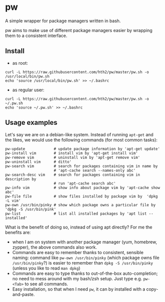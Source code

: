# pw
A simple wrapper for package managers written in bash.

pw aims to make use of different package managers easier by wrapping them to
a consistent interface.

## Install
* as root:
```
curl -L https://raw.githubusercontent.com/hth2/pw/master/pw.sh -o /usr/local/bin/pw.sh
echo 'source /usr/local/bin/pw.sh' >> ~/.bashrc
```
* as regular user:
```
curl -L https://raw.githubusercontent.com/hth2/pw/master/pw.sh -o ~/.pw.sh
echo 'source ~/.pw.sh' >> ~/.bashrc
```

## Usage examples
Let's say we are on a debian-like system. Instead of running `apt-get` and the
likes, we would use the following commands (for most common tasks):

```
pw-update             # update package information by 'apt-get update'
pw-install vim        # install vim by 'apt-get install vim'
pw-remove vim         # uninstall vim by 'apt-get remove vim'
pw-uninstall vim      # ditto'
pw-search vim         # search for packages containing vim in name by
                      # 'apt-cache search --names-only abc'
pw-search-desc vim    # search for packages containing vim in description by
                      # run 'apt-cache search abc'
pw-info vim           # show info about package vim by 'apt-cache show abc'
pw-file file          # show files installed by package vim by  'dpkg -L vim'
pw-own /usr/bin/pinky # show which package owns a particular file by 'dpkg -S /usr/bin/pink'
pw-list               # list all installed packages by 'apt list --installed'
```

What is the benefit of doing so, instead of using apt directly? For me the
benefits are:
* when I am on system with another package manager (yum, homebrew, zypper),
the above commands also work.
* Commands are easy to remember thanks to consistent, sensible naming: command like `pw-own /usr/bin/pinky` (which package owns file `/usr/bin/pinky`?) is easier to remember than `dpkg -S /usr/bin/pinky` (unless you like to read `man dpkg`)
* Commands are easy to type thanks to out-of-the-box auto-completion; no need to mess around with my bash/zsh setup. Just type e.g. `pw-<Tab>` to see all commands.
* Easy installation, so that when I need `pw`, it can by installed with a copy-and-paste.
